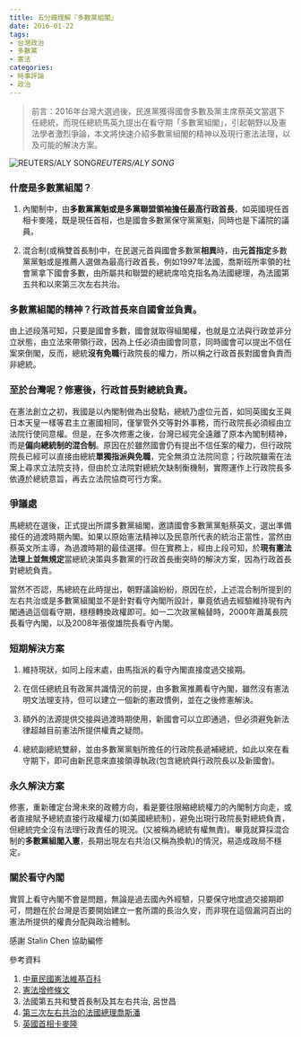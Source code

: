 ```yaml
---
title: 五分鐘理解『多數黨組閣』
date: 2016-01-22
tags:
- 台灣政治
- 多數黨
- 憲法
categories:
- 時事評論
- 政治
---
```


> 前言：2016年台灣大選過後，民進黨獲得國會多數及黨主席蔡英文當選下任總統，而現任總統馬英九提出在看守期「多數黨組閣」，引起朝野以及憲法學者激烈爭論，本文將快速介紹多數黨組閣的精神以及現行憲法法理，以及可能的解決方案。

<!-- more -->

![REUTERS/ALY SONG](https://medium2.global.ssl.fastly.net/max/2000/1*bqWEu_CoEKhvnevc8oSXog.png)*REUTERS/ALY SONG*

### 什麼是多數黨組閣？

1. 內閣制中，由**多數黨黨魁或是多黨聯盟領袖擔任最高行政首長**，如英國現任首相卡麥隆，既是現任首相，也是國會多數黨保守黨黨魁，同時也是下議院的議員。

1. 混合制(或稱雙首長制)中，在民選元首與國會多數黨**相異**時，由**元首指定**多數黨黨魁或是推薦人選做為最高行政首長，例如1997年法國，喬斯班所率領的社會黨拿下國會多數，由所屬共和聯盟的總統席哈克指名為法國總理，為法國第五共和以來第三次左右共治。

### 多數黨組閣的精神？行政首長來自國會並負責。

由上述段落可知，只要是國會多數，國會就取得組閣權，也就是立法與行政並非分立狀態，由立法來帶領行政，因為上任必須由國會同意，同時國會可以提出不信任案來倒閣，反而，總統**沒有免職**行政院長的權力，所以稱之行政首長對國會負責而非總統。

### 至於台灣呢？修憲後，行政首長對總統負責。

在憲法創立之初，我國是以內閣制做為出發點，總統乃虛位元首，如同英國女王與日本天皇一樣等君主立憲國相同，僅掌管外交等對外事務，而行政院長必須經由立法院行使同意權。但是，在多次修憲之後，台灣已經完全遠離了原本內閣制精神，而是**偏向總統制的混合制**。原因在於雖然國會仍有提出不信任案的權力，但行政院院長已經可以直接由總統**單獨指派與免職**，完全無須立法院同意；行政院雖需在法案上尋求立法院支持，但由於立法院對總統欠缺制衡機制，實際運作上行政院長多依遵於總統意旨，再去立法院協商可行方案。

### 爭議處

馬總統在選後，正式提出所謂多數黨組閣，邀請國會多數黨黨魁蔡英文，選出準備接任的過渡時期內閣。如果以原始憲法精神以及民意所代表的統治正當性，當然由蔡英文所主導，為過渡時期的最佳選擇。但在實務上，經由上段可知，於**現有憲法法理上並無規定**當總統決策與多數黨的行政首長衝突時的解決方案，因為行政首長對總統負責。

當然不否認，馬總統在此時提出，朝野議論紛紛，原因在於，上述混合制所提到的左右共治或是多數黨組閣並不是針對看守內閣所設計，畢竟依過去經驗維持現有內閣通過這個看守期，穩穩轉換政權即可。如一二次政黨輪替時，2000年蕭萬長院長看守內閣，以及2008年張俊雄院長看守內閣。

### 短期解決方案

1. 維持現狀，如同上段末處，由馬指派的看守內閣直接度過交接期。

2. 在信任總統且有政黨共識情況的前提，由多數黨推薦看守內閣，雖然沒有憲法明文法理支持，但可以建立一個新的憲政慣例，並在之後修憲解決。

3. 額外的法源提供交接與過渡時期使用，新國會可以立即通過，但必須避免新法律超越目前憲法所提供權責之疑問。

4. 總統副總統雙辭，並由多數黨黨魁所擔任的行政院長遞補總統，如此以來在看守期下，即可由新民意來直接領導執政(包含總統與行政院長以及新國會)。

### 永久解決方案

修憲，重新確定台灣未來的政體方向，看是要往限縮總統權力的內閣制方向走，或者直接賦予總統直接行政權權力(如美國總統制)，避免出現行政院長對總統負責，但總統完全沒有法理行政責任的現況。(又被稱為總統有權無責)。畢竟就算採混合制的**多數黨組閣入憲**，長期出現左右共治(又稱為換軌)的情況，易造成政局不穩定。

### 關於看守內閣

實質上看守內閣不會是問題，無論是過去國內外經驗，只要保守地度過交接期即可，問題在於台灣是否要開始建立一套所謂的長治久安，而非現在這個漏洞百出的憲法所提供的權責分配與政治體制。

感謝 Stalin Chen 協助編修

參考資料

1. [中華民國憲法維基百科](https://zh.wikipedia.org/wiki/%E4%B8%AD%E8%8F%AF%E6%B0%91%E5%9C%8B%E6%86%B2%E6%B3%95)
2. [憲法增修條文](http://law.moj.gov.tw/LawClass/LawAll.aspx?PCode=A0000002)
3. 法國第五共和雙首長制及其左右共治, 呂世昌
4. [第三次左右共治的法國總理喬斯潘](https://en.wikipedia.org/wiki/Lionel_Jospin)
5. [英國首相卡麥隆](https://en.wikipedia.org/wiki/David_Cameron)
